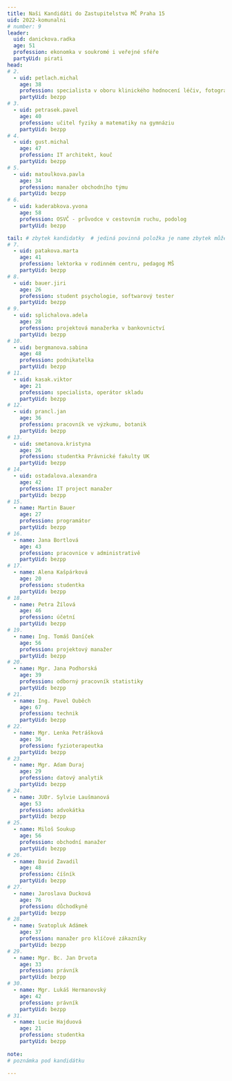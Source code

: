 ```yaml
---
title: Naši Kandidáti do Zastupitelstva MČ Praha 15
uid: 2022-komunalni
# number: 9
leader:
  uid: danickova.radka
  age: 51
  profession: ekonomka v soukromé i veřejné sféře
  partyUid: pirati
head:
# 2.
  - uid: petlach.michal
    age: 38
    profession: specialista v oboru klinického hodnocení léčiv, fotograf
    partyUid: bezpp
# 3.
  - uid: petrasek.pavel
    age: 40
    profession: učitel fyziky a matematiky na gymnáziu
    partyUid: bezpp
# 4.
  - uid: gust.michal
    age: 47
    profession: IT architekt, kouč
    partyUid: bezpp
# 5.
  - uid: matoulkova.pavla
    age: 34
    profession: manažer obchodního týmu
    partyUid: bezpp
# 6.
  - uid: kaderabkova.yvona
    age: 58
    profession: OSVČ - průvodce v cestovním ruchu, podolog
    partyUid: bezpp   

tail: # zbytek kandidatky  # jediná povinná položka je name zbytek můžete vynechat  # věk se uvádí k poslednímu dni voleb
# 7.
  - uid: patakova.marta
    age: 41
    profession: lektorka v rodinném centru, pedagog MŠ
    partyUid: bezpp
# 8.
  - uid: bauer.jiri
    age: 26
    profession: student psychologie, softwarový tester
    partyUid: bezpp
# 9.
  - uid: splichalova.adela
    age: 28
    profession: projektová manažerka v bankovnictví
    partyUid: bezpp
# 10.
  - uid: bergmanova.sabina
    age: 48
    profession: podnikatelka
    partyUid: bezpp
# 11.
  - uid: kasak.viktor
    age: 21
    profession: specialista, operátor skladu
    partyUid: bezpp
# 12.
  - uid: prancl.jan
    age: 36
    profession: pracovník ve výzkumu, botanik
    partyUid: bezpp
# 13.
  - uid: smetanova.kristyna
    age: 26
    profession: studentka Právnické fakulty UK
    partyUid: bezpp
# 14.
  - uid: ostadalova.alexandra
    age: 42
    profession: IT project manažer
    partyUid: bezpp
# 15.
  - name: Martin Bauer
    age: 27
    profession: programátor
    partyUid: bezpp
# 16.
  - name: Jana Bortlová
    age: 43
    profession: pracovnice v administrativě
    partyUid: bezpp
# 17.
  - name: Alena Kašpárková
    age: 20
    profession: studentka
    partyUid: bezpp
# 18.
  - name: Petra Žílová
    age: 46
    profession: účetní
    partyUid: bezpp
# 19.
  - name: Ing. Tomáš Daníček
    age: 56
    profession: projektový manažer
    partyUid: bezpp
# 20.
  - name: Mgr. Jana Podhorská
    age: 39
    profession: odborný pracovník statistiky
    partyUid: bezpp
# 21.
  - name: Ing. Pavel Ouběch
    age: 67
    profession: technik
    partyUid: bezpp
# 22.
  - name: Mgr. Lenka Petrášková
    age: 36
    profession: fyzioterapeutka
    partyUid: bezpp
# 23.
  - name: Mgr. Adam Duraj
    age: 29
    profession: datový analytik
    partyUid: bezpp
# 24.
  - name: JUDr. Sylvie Laušmanová
    age: 53
    profession: advokátka
    partyUid: bezpp
# 25.
  - name: Miloš Soukup
    age: 56
    profession: obchodní manažer
    partyUid: bezpp
# 26.
  - name: David Zavadil
    age: 48
    profession: číšník
    partyUid: bezpp
# 27.
  - name: Jaroslava Ducková
    age: 76
    profession: důchodkyně
    partyUid: bezpp
# 28.
  - name: Svatopluk Adámek
    age: 37
    profession: manažer pro klíčové zákazníky
    partyUid: bezpp
# 29.
  - name: Mgr. Bc. Jan Drvota
    age: 33
    profession: právník
    partyUid: bezpp
# 30.
  - name: Mgr. Lukáš Hermanovský
    age: 42
    profession: právník
    partyUid: bezpp
# 31.
  - name: Lucie Hajduová
    age: 21
    profession: studentka
    partyUid: bezpp
    
note: 
# poznámka pod kandidátku

---
```

